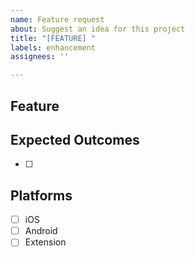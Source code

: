 ```yaml
---
name: Feature request
about: Suggest an idea for this project
title: "[FEATURE] "
labels: enhancement
assignees: ''

---
```


## Feature


## Expected Outcomes

- [ ] 

## Platforms

- [ ] iOS
- [ ] Android
- [ ] Extension
